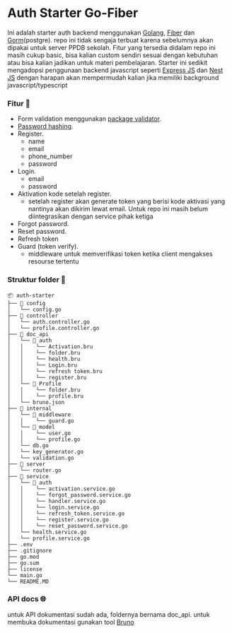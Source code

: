 # Auth Starter Go-Fiber
Ini adalah starter auth backend menggunakan [Golang](https://go.dev/), [Fiber](https://gofiber.io/) dan [Gorm](https://gorm.io/)(postgre).
repo ini tidak sengaja terbuat karena sebelumnya akan dipakai untuk server PPDB sekolah.
Fitur yang tersedia didalam repo ini masih cukup basic, bisa kalian custom sendiri sesuai dengan kebutuhan atau bisa kalian jadikan untuk materi pembelajaran.
Starter ini sedikit mengadopsi penggunaan backend javascript seperti [Express JS](https://expressjs.com/) dan [Nest JS](https://nestjs.com/) dengan harapan akan mempermudah kalian jika memiliki background javascript/typescript

### Fitur 📑
 - Form validation menggunakan [package validator](https://github.com/go-playground/validator).
 - [Password hashing](https://pkg.go.dev/golang.org/x/crypto/bcrypt). 
 - Register.
   - name
   - email
   - phone_number
   - password
 - Login.
   - email
   - password
 - Aktivation kode setelah register.
   - setelah register akan generate token yang berisi kode aktivasi yang nantinya akan dikirim lewat email. Untuk repo ini masih belum diintegrasikan dengan service pihak ketiga
 - Forgot password.
 - Reset password.
 - Refresh token
 - Guard (token verify).
   - middleware untuk memverifikasi token ketika client mengakses resourse tertentu

### Struktur folder 📂
```
📦 auth-starter
├── 📁 config
│   └── config.go
├── 📁 controller
│   └── auth.controller.go
│   └── profile.controller.go
├── 📁 doc_api
│   └── 📁 auth
│   │    └── Activation.bru
│   │    └── folder.bru
│   │    └── health.bru
│   │    └── Login.bru
│   │    └── refresh token.bru
│   │    └── register.bru
│   └── 📁 Profile
│   │    └── folder.bru
│   │    └── profile.bru
│   └── bruno.json
├── 📁 internal
│   └── 📁 middleware
│   │    └── guard.go
│   └── 📁 model
│   │    └── user.go
│   │    └── profile.go
│   └── db.go
│   └── key_generator.go
│   └── validation.go
├── 📁 server
│   └── router.go
├── 📁 service
│   └── 📁 auth
│   │    └── activation.service.go
│   │    └── forgot_password.service.go
│   │    └── handler.service.go
│   │    └── login.service.go
│   │    └── refresh_token.service.go
│   │    └── register.service.go
│   │    └── reset_password.service.go
│   └── health.service.go
│   └── profile.service.go
├── .env
├── .gitignore
├── go.mod
├── go.sum
├── license
└── main.go
└── README.MD

```

### API docs 🌐
untuk API dokumentasi sudah ada, foldernya bernama doc_api. untuk membuka dokumentasi gunakan tool [Bruno](https://www.usebruno.com/)
